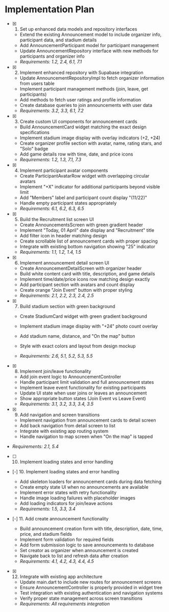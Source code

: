 # Implementation Plan

- [x] 1. Set up enhanced data models and repository interfaces

  - Extend the existing Announcement model to include organizer info, participant data, and stadium details
  - Add AnnouncementParticipant model for participant management
  - Update AnnouncementRepository interface with new methods for participants and organizer info
  - _Requirements: 1.2, 2.4, 6.1, 7.1_

- [x] 2. Implement enhanced repository with Supabase integration

  - Update AnnouncementRepositoryImpl to fetch organizer information from users table
  - Implement participant management methods (join, leave, get participants)
  - Add methods to fetch user ratings and profile information
  - Create database queries to join announcements with user data
  - _Requirements: 3.2, 3.3, 6.1, 7.2_

- [x] 3. Create custom UI components for announcement cards

  - Build AnnouncementCard widget matching the exact design specifications
  - Implement stadium image display with overlay indicators (+2, +24)
  - Create organizer profile section with avatar, name, rating stars, and "Solo" badge
  - Add game details row with time, date, and price icons
  - _Requirements: 1.2, 1.3, 7.1, 7.3_

- [x] 4. Implement participant avatar components

  - Create ParticipantAvatarRow widget with overlapping circular avatars
  - Implement "+X" indicator for additional participants beyond visible limit
  - Add "Members" label and participant count display "(11/22)"
  - Handle empty participant states appropriately
  - _Requirements: 6.1, 6.2, 6.3, 6.5_

- [x] 5. Build the Recruitment list screen UI

  - Create AnnouncementsScreen with green gradient header
  - Implement "Today, 01 April" date display and "Recruitment" title
  - Add filter icon in header matching design
  - Create scrollable list of announcement cards with proper spacing
  - Integrate with existing bottom navigation showing "25" indicator
  - _Requirements: 1.1, 1.2, 1.4, 1.5_

- [x] 6. Implement announcement detail screen UI

  - Create AnnouncementDetailScreen with organizer header
  - Build white content card with title, description, and game details
  - Implement time/date/price icons row matching design exactly
  - Add participant section with avatars and count display
  - Create orange "Join Event" button with proper styling
  - _Requirements: 2.1, 2.2, 2.3, 2.4, 2.5_

- [x] 7. Build stadium section with green background

  - Create StadiumCard widget with green gradient background
  - Implement stadium image display with "+24" photo count overlay
  - Add stadium name, distance, and "On the map" button
  - Style with exact colors and layout from design mockup

  - _Requirements: 2.6, 5.1, 5.2, 5.3, 5.5_

- [x] 8. Implement join/leave functionality

  - Add join event logic to AnnouncementController
  - Handle participant limit validation and full announcement states
  - Implement leave event functionality for existing participants
  - Update UI state when user joins or leaves an announcement
  - Show appropriate button states (Join Event vs Leave Event)
  - _Requirements: 3.1, 3.2, 3.3, 3.4, 3.5_

- [x] 9. Add navigation and screen transitions

  - Implement navigation from announcement cards to detail screen
  - Add back navigation from detail screen to list
  - Integrate with existing app routing system
  - Handle navigation to map screen when "On the map" is tapped

- _Requirements: 2.1, 5.4_
- [ ] 10. Implement loading states and error handling

- [-] 10. Implement loading states and error handling

  - Add skeleton loaders for announcement cards during data fetching
  - Create empty state UI when no announcements are available
  - Implement error states with retry functionality
  - Handle image loading failures with placeholder images
  - Add loading indicators for join/leave actions
  - _Requirements: 1.5, 3.3, 3.4_

- [-] 11. Add create announcement functionality

  - Build announcement creation form with title, description, date, time, price, and stadium fields
  - Implement form validation for required fields
  - Add form submission logic to save announcements to database
  - Set creator as organizer when announcement is created
  - Navigate back to list and refresh data after creation
  - _Requirements: 4.1, 4.2, 4.3, 4.4, 4.5_

- [x] 12. Integrate with existing app architecture

  - Update main.dart to include new routes for announcement screens
  - Ensure AnnouncementController is properly provided in widget tree
  - Test integration with existing authentication and navigation systems
  - Verify proper state management across screen transitions
  - _Requirements: All requirements integration_
